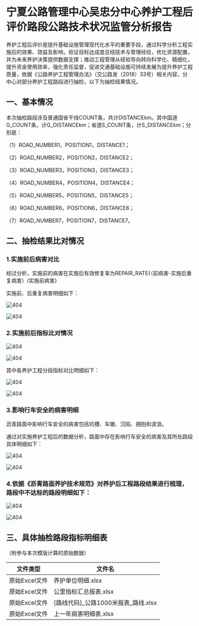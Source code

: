 # 宁夏公路管理中心吴忠分中心养护工程后评价路段公路技术状况监管分析报告

养护工程后评价是提升基础设施管理现代化水平的重要手段，通过科学分析工程实施后的效果、效益及影响，验证目标达成度总结技术与管理经验，优化资源配置，并为未来养护决策提供数据支撑；推动工程管理从经验导向转向科学化、精细化，提升资金使用效率，强化责任监督，促进交通基础设施可持续发展为提升养护工程质量，依据《公路养护工程管理办法》（交公路发〔2018〕33号）相关内容，分中心对部分养护工程路段进行抽检，以下为抽检结果情况。

## 一、基本情况

本次抽检路段涉及普通国省干线COUNT条，共计DISTANCEkm。其中国道G_COUNT条，计G_DISTANCEkm；省道S_COUNT条，计S_DISTANCEkm；分别是：

（1）ROAD_NUMBER1，POSITION1，DISTANCE1；

（2）ROAD_NUMBER2，POSITION2，DISTANCE2；

（3）ROAD_NUMBER3，POSITION3，DISTANCE3；

（4）ROAD_NUMBER4，POSITION4，DISTANCE4；

（5）ROAD_NUMBER5，POSITION5，DISTANCE5；

（6）ROAD_NUMBER6，POSITION6，DISTANCE6；

（7）ROAD_NUMBER7，POSITION7，DISTANCE7。

## 二、抽检结果比对情况

### 1.实施前后病害对比

经过分析，实施前的病害在实施后有效修复率为REPAIR_RATE{（前病害-实施后重复病害）/实施前病害}

实施前、后重复病害明细如下：

![404](养护前后病害明细上行_1.jpeg)

![404](养护前后病害明细上行_2.jpeg)

### 2.实施前后指标比对情况

![404](养护前后PQI对比上行_1.jpeg)

![404](养护前后PQI对比下行_1.jpeg)

其中各养护工程分段指标对比明细如下：

![404](养护前后PQI详细对比下行_1.jpeg)

![404](养护前后PQI详细对比下行_1.jpeg)

### 3.影响行车安全的病害明细

沥青路面中影响行车安全的病害包括坑槽、车辙、沉陷、拥抱和波浪。

通过对实施养护工程后的数据分析，路面中存在影响行车安全的病害及其所处路段具体明细如下：

![404](养护后影响行车安全病害明细上行_1.jpeg)

![404](养护后影响行车安全病害明细下行_1.jpeg)

### 4.依据《沥青路面养护技术规范》对养护后工程路段结果进行梳理，路段中不达标的路段明细如下：

![404](养护后不达标路段上行_1.jpeg)

![404](养护后不达标路段下行_1.jpeg)

## 三、具体抽检路段指标明细表

（附参与本次模版计算的原始数据）

| **文件类型**  | **文件名**                          |
| ------------- | ----------------------------------- |
| 原始Excel文件 | 养护单位明细.xlsx                   |
| 原始Excel文件 | 公里指标汇总报表.xlsx               |
| 原始Excel文件 | [路线代码]_公路1000米报表_路线.xlsx |
| 原始Excel文件 | 上一年病害明细表.xlsx               |